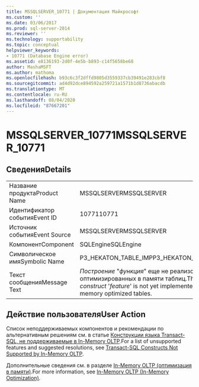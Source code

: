```yaml
---
title: MSSQLSERVER_10771 | Документация Майкрософт
ms.custom: ''
ms.date: 03/06/2017
ms.prod: sql-server-2014
ms.reviewer: ''
ms.technology: supportability
ms.topic: conceptual
helpviewer_keywords:
- 10771 (Database Engine error)
ms.assetid: e8136193-2d0f-4e5b-b893-c14f5658be68
author: MashaMSFT
ms.author: mathoma
ms.openlocfilehash: b93c6c3f2dffd9805d3559337cb39491e283cbf8
ms.sourcegitcommit: ad4d92dce894592a259721a1571b1d8736abacdb
ms.translationtype: MT
ms.contentlocale: ru-RU
ms.lasthandoff: 08/04/2020
ms.locfileid: "87667201"
---
```

# <a name="mssqlserver_10771"></a><span data-ttu-id="c58af-102">MSSQLSERVER_10771</span><span class="sxs-lookup"><span data-stu-id="c58af-102">MSSQLSERVER_10771</span></span>
    
## <a name="details"></a><span data-ttu-id="c58af-103">Сведения</span><span class="sxs-lookup"><span data-stu-id="c58af-103">Details</span></span>  
  
|||  
|-|-|  
|<span data-ttu-id="c58af-104">Название продукта</span><span class="sxs-lookup"><span data-stu-id="c58af-104">Product Name</span></span>|<span data-ttu-id="c58af-105">MSSQLSERVER</span><span class="sxs-lookup"><span data-stu-id="c58af-105">MSSQLSERVER</span></span>|  
|<span data-ttu-id="c58af-106">Идентификатор события</span><span class="sxs-lookup"><span data-stu-id="c58af-106">Event ID</span></span>|<span data-ttu-id="c58af-107">10771</span><span class="sxs-lookup"><span data-stu-id="c58af-107">10771</span></span>|  
|<span data-ttu-id="c58af-108">Источник события</span><span class="sxs-lookup"><span data-stu-id="c58af-108">Event Source</span></span>|<span data-ttu-id="c58af-109">MSSQLSERVER</span><span class="sxs-lookup"><span data-stu-id="c58af-109">MSSQLSERVER</span></span>|  
|<span data-ttu-id="c58af-110">Компонент</span><span class="sxs-lookup"><span data-stu-id="c58af-110">Component</span></span>|<span data-ttu-id="c58af-111">SQLEngine</span><span class="sxs-lookup"><span data-stu-id="c58af-111">SQLEngine</span></span>|  
|<span data-ttu-id="c58af-112">Символическое имя</span><span class="sxs-lookup"><span data-stu-id="c58af-112">Symbolic Name</span></span>|<span data-ttu-id="c58af-113">P3_HEKATON_TABLE_IMP</span><span class="sxs-lookup"><span data-stu-id="c58af-113">P3_HEKATON_TABLE_IMP</span></span>|  
|<span data-ttu-id="c58af-114">Текст сообщения</span><span class="sxs-lookup"><span data-stu-id="c58af-114">Message Text</span></span>|<span data-ttu-id="c58af-115">*Построение* "*функция*" еще не реализовано для оптимизированных в памяти таблиц.</span><span class="sxs-lookup"><span data-stu-id="c58af-115">The *construct* '*feature*' is not yet implemented with memory optimized tables.</span></span>|  
  
## <a name="user-action"></a><span data-ttu-id="c58af-116">Действие пользователя</span><span class="sxs-lookup"><span data-stu-id="c58af-116">User Action</span></span>  
 <span data-ttu-id="c58af-117">Список неподдерживаемых компонентов и рекомендации по альтернативным решениям см. в статье [Конструкции языка Transact-SQL, не поддерживаемые в In-Memory OLTP](../in-memory-oltp/transact-sql-constructs-not-supported-by-in-memory-oltp.md).</span><span class="sxs-lookup"><span data-stu-id="c58af-117">For a list of unsupported features and suggested resolutions, see [Transact-SQL Constructs Not Supported by In-Memory OLTP](../in-memory-oltp/transact-sql-constructs-not-supported-by-in-memory-oltp.md).</span></span>  
  
 <span data-ttu-id="c58af-118">Дополнительные сведения см. в разделе [In-Memory OLTP (оптимизация в памяти)](../in-memory-oltp/in-memory-oltp-in-memory-optimization.md).</span><span class="sxs-lookup"><span data-stu-id="c58af-118">For more information, see [In-Memory OLTP &#40;In-Memory Optimization&#41;](../in-memory-oltp/in-memory-oltp-in-memory-optimization.md).</span></span>  
  
  
